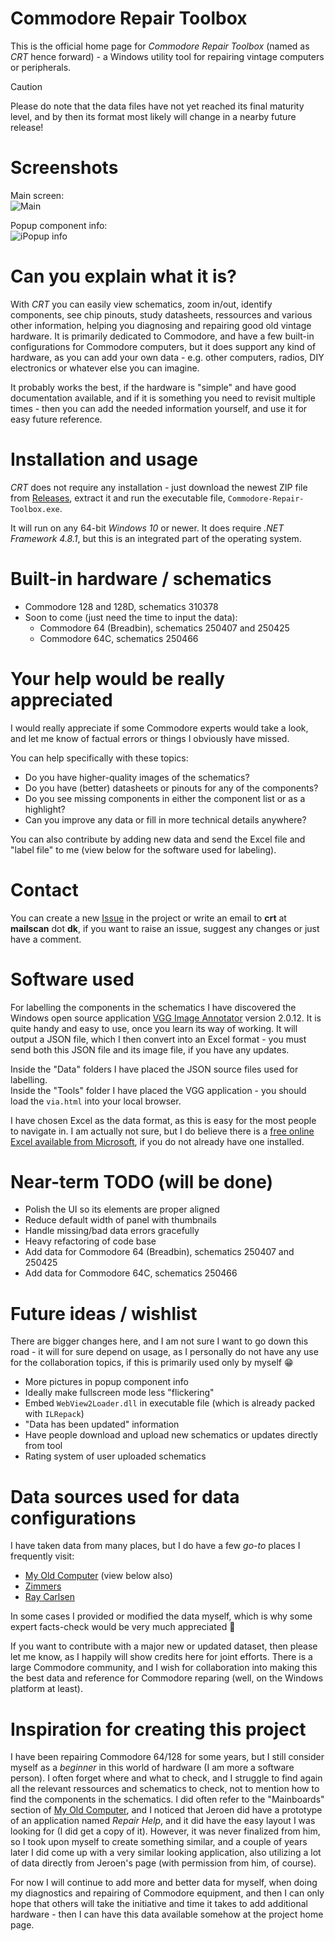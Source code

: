 # Commodore Repair Toolbox

This is the official home page for _Commodore Repair Toolbox_ (named as _CRT_ hence forward) - a Windows utility tool for repairing vintage computers or peripherals.

> [!CAUTION]
> Please do note that the data files have not yet reached its final maturity level, and by then its format most likely will change in a nearby future release!

# Screenshots

Main screen:\
![Main](https://github.com/user-attachments/assets/3167f6cc-619c-4f7a-82b7-b0ae7b058484)

Popup component info:\
![iPopup info](https://github.com/user-attachments/assets/4950cf74-7c5f-4a6f-89fd-4a698301c64d)

# Can you explain what it is?

With _CRT_ you can easily view schematics, zoom in/out, identify components, see chip pinouts, study datasheets, ressources and various other information, helping you diagnosing and repairing good old vintage hardware. It is primarily dedicated to Commodore, and have a few built-in configurations for Commodore computers, but it does support any kind of hardware, as you can add your own data - e.g. other computers, radios, DIY electronics or whatever else you can imagine.

It probably works the best, if the hardware is "simple" and have good documentation available, and if it is something you need to revisit multiple times - then you can add the needed information yourself, and use it for easy future reference.

# Installation and usage

_CRT_ does not require any installation - just download the newest ZIP file from [Releases](https://github.com/HovKlan-DH/Commodore-Repair-Toolbox/releases), extract it and run the executable file, `Commodore-Repair-Toolbox.exe`.

It will run on any 64-bit _Windows 10_ or newer. It does require _.NET Framework 4.8.1_, but this is an integrated part of the operating system.

# Built-in hardware / schematics

- Commodore 128 and 128D, schematics 310378
- Soon to come (just need the time to input the data):
    - Commodore 64 (Breadbin), schematics 250407 and 250425
    - Commodore 64C, schematics 250466

# Your help would be really appreciated

I would really appreciate if some Commodore experts would take a look, and let me know of factual errors or things I obviously have missed.

You can help specifically with these topics:
- Do you have higher-quality images of the schematics?
- Do you have (better) datasheets or pinouts for any of the components?
- Do you see missing components in either the component list or as a highlight?
- Can you improve any data or fill in more technical details anywhere?

You can also contribute by adding new data and send the Excel file and "label file" to me (view below for the software used for labeling).

# Contact
You can create a new [Issue](https://github.com/HovKlan-DH/Commodore-Repair-Toolbox/issues) in the project or write an email to **crt** at **mailscan** dot **dk**, if you want to raise an issue, suggest any changes or just have a comment.

# Software used
For labelling the components in the schematics  I have discovered the Windows open source application [VGG Image Annotator](https://www.robots.ox.ac.uk/~vgg/software/via/) version 2.0.12. It is quite handy and easy to use, once you learn its way of working. It will output a JSON file, which I then convert into an Excel format - you must send both this JSON file and its image file, if you have any updates.

Inside the "Data" folders I have placed the JSON source files used for labelling.\
Inside the "Tools" folder I have placed the VGG application - you should load the `via.html` into your local browser.

I have chosen Excel as the data format, as this is easy for the most people to navigate in. I am actually not sure, but I do believe there is a [free online Excel available from Microsoft](https://www.office.com/launch/excel), if you do not already have one installed.

# Near-term TODO (will be done)

- Polish the UI so its elements are proper aligned
- Reduce default width of panel with thumbnails
- Handle missing/bad data errors gracefully
- Heavy refactoring of code base
- Add data for Commodore 64 (Breadbin), schematics 250407 and 250425
- Add data for Commodore 64C, schematics 250466

# Future ideas / wishlist

There are bigger changes here, and I am not sure I want to go down this road - it will for sure depend on usage, as I personally do not have any use for the collaboration topics, if this is primarily used only by myself :grin:

- More pictures in popup component info
- Ideally make fullscreen mode less "flickering"
- Embed `WebView2Loader.dll` in executable file (which is already packed with `ILRepack`)
- "Data has been updated" information
- Have people download and upload new schematics or updates directly from tool
- Rating system of user uploaded schematics

# Data sources used for data configurations

I have taken data from many places, but I do have a few _go-to_ places I frequently visit:
- [My Old Computer](https://myoldcomputer.nl/technical-info/mainboards/) (view below also)
- [Zimmers](https://www.zimmers.net/anonftp/pub/cbm/schematics/computers/)
- [Ray Carlsen](https://portcommodore.com/rcarlsen/cbm/)

In some cases I provided or modified the data myself, which is why some expert facts-check would be very much appreciated :pray:

If you want to contribute with a major new or updated dataset, then please let me know, as I happily will show credits here for joint efforts. There is a large Commodore community, and I wish for collaboration into making this the best data and reference for Commodore reparing (well, on the Windows platform at least).

# Inspiration for creating this project

I have been repairing Commodore 64/128 for some years, but I still consider myself as a _beginner_ in this world of hardware (I am more a software person). I often forget where and what to check, and I struggle to find again all the relevant ressources and schematics to check, not to mention how to find the components in the schematics. I did often refer to the "Mainboards" section of [My Old Computer](https://myoldcomputer.nl/technical-info/mainboards/), and I noticed that Jeroen did have a prototype of an application named _Repair Help_, and it did have the easy layout I was looking for (I did get a copy of it). However, it was never finalized from him, so I took upon myself to create something similar, and a couple of years later I did come up with a very similar looking application, also utilizing a lot of data directly from Jeroen's page (with permission from him, of course).

For now I will continue to add more and better data for myself, when doing my diagnostics and repairing of Commodore equipment, and then I can only hope that others will take the initiative and time it takes to add additional hardware - then I can have this data available somehow at the project home page.
